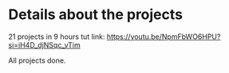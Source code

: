 # Details about the projects

21 projects in 9 hours tut link:
https://youtu.be/NpmFbWO6HPU?si=iH4D_djNSqc_vTim



All projects done.
